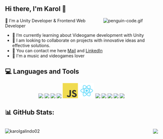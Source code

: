 ## Hi there, I'm Karol 👋
<img align="right" alt="penguin-code.gif" width=180 src="https://github.com/karolgalindo02/karolgalindo02/assets/122057880/101655db-9971-4def-9f3d-1c9012be07d4.gif">

🐧 I'm a Unity Developer & Frontend Web Developer

- 🔭 I’m currently learning about Videogame development with Unity
- 🎯 I am looking to collaborate on projects with innovative ideas and effective solutions.
- 📌 You can contact me here <a href="mailto:karolgalindo2018@gmail.com?subject=Servicios%20requeridos&body=Hola%20Karol!%20%F0%9F%91%8B">Mail</a> and [LinkedIn](https://www.linkedin.com/in/karol-galindo/)
- 👾 I'm a music and videogames lover



<!--
**karolgalindo02/karolgalindo02** is a ✨ _special_ ✨ repository because its `README.md` (this file) appears on your GitHub profile.

Here are some ideas to get you started:

- 🔭 I’m currently working on ...
- 🌱 I’m currently learning ...
- 👯 I’m looking to collaborate on ...
- 🤔 I’m looking for help with ...
- 💬 Ask me about ...
- 📫 How to reach me: ...
- 😄 Pronouns: ...
- ⚡ Fun fact: ...
-->

## 💻 Languages and Tools
<p align="center">
<code><img height="50" src="https://github.com/karolgalindo02/karolgalindo02/assets/122057880/22a9561a-1d28-4b8b-90c2-e7314adc3e09.png"></code>
<code><img height="50" src="https://github.com/karolgalindo02/karolgalindo02/assets/122057880/523da9cc-1572-43b0-be6a-5af1210fa45c.png"></code>
<code><img height=50 src="https://user-images.githubusercontent.com/86115727/215505925-ad47386c-4f17-48a3-9ddb-c6d2d0326406.png"/></code>
<code><img height=50 src="https://github.com/karolgalindo02/karolgalindo02/assets/122057880/c6d3d18e-42ff-4a09-b419-a7dfe1b7542c.png"/></code>
<code><img height=50 src="https://raw.githubusercontent.com/github/explore/80688e429a7d4ef2fca1e82350fe8e3517d3494d/topics/javascript/javascript.png" /></code>
<code><img height="50" src="https://raw.githubusercontent.com/github/explore/80688e429a7d4ef2fca1e82350fe8e3517d3494d/topics/react/react.png"></code>
<code><img height="50" src="https://github.com/karolgalindo02/karolgalindo02/assets/122057880/40948656-a9a2-4e24-9f69-0a180fa8dd0a.png"></code>
<code><img height="50" src="https://github.com/karolgalindo02/karolgalindo02/assets/122057880/95ff6a15-f4df-4b71-b050-897cdb130058.png"></code>
<code><img height="50" src="https://github.com/karolgalindo02/karolgalindo02/assets/122057880/c4b5f22d-0afd-4e04-a4e3-2f0af24b5791.png"></code>
<code><img height="50" src="https://github.com/karolgalindo02/karolgalindo02/assets/122057880/7a05a892-5467-447d-b006-99dc25b997ac.png"></code>
<code><img height="50" src="https://github.com/karolgalindo02/karolgalindo02/assets/122057880/c3fa9215-6bfa-458d-888e-d72ec2f9347a.png"></code>
</p>


## 📊 GitHub Stats:
<div style="display: flex; justify-content: space-between; flex-wrap: nowrap;">
  <p align="center"><img align="center" src="https://github-readme-streak-stats.herokuapp.com/?user=karolgalindo02&theme=dark&hide_border=false" alt="karolgalindo02" /></p>
  <p align="center"><img align="center" src="https://github-readme-stats.vercel.app/api/top-langs/?username=karolgalindo02&theme=dark&hide_border=false&include_all_commits=true&count_private=true&layout=compact" /></p>
</div>
